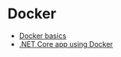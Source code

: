 # Docker

- [Docker basics](./docker-basics)
- [.NET Core app using Docker](./docker-dotnetcoreapp)
